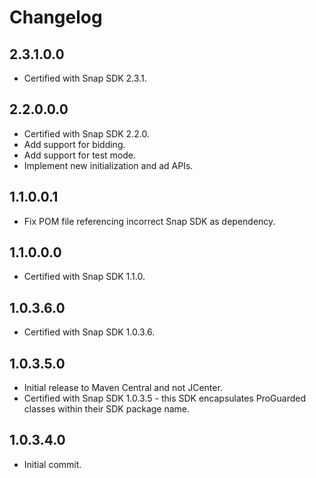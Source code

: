 # Changelog

## 2.3.1.0.0
* Certified with Snap SDK 2.3.1.

## 2.2.0.0.0
* Certified with Snap SDK 2.2.0.
* Add support for bidding.
* Add support for test mode.
* Implement new initialization and ad APIs.

## 1.1.0.0.1
* Fix POM file referencing incorrect Snap SDK as dependency. 

## 1.1.0.0.0
* Certified with Snap SDK 1.1.0.

## 1.0.3.6.0
* Certified with Snap SDK 1.0.3.6.

## 1.0.3.5.0
* Initial release to Maven Central and not JCenter.
* Certified with Snap SDK 1.0.3.5 - this SDK encapsulates ProGuarded classes within their SDK package name.

## 1.0.3.4.0
* Initial commit.
